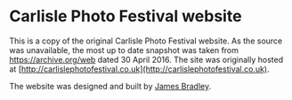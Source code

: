 # Carlisle Photo Festival website
This is a copy of the original Carlisle Photo Festival website. As the source was unavailable, the most up to date snapshot was taken from https://archive.org/web dated 30 April 2016. The site was originally hosted at [http://carlislephotofestival.co.uk](http://carlislephotofestival.co.uk).

The website was designed and built by [James Bradley](http://www.jabradley.co.uk).